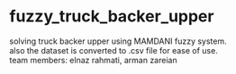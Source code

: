 # fuzzy_truck_backer_upper
solving truck backer upper using MAMDANI fuzzy system.  
also the dataset is converted to .csv file for ease of use.  
team members: elnaz rahmati, arman zareian  
